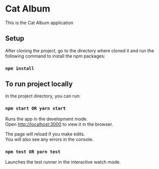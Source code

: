 # Cat Album

This is the Cat Album application

## Setup

After cloning the project, go to the directory where cloned it and run the following command to install the npm packages:

### `npm install`

## To run project locally

In the project directory, you can run:

### `npm start OR yarn start`

Runs the app in the development mode.\
Open [http://localhost:3000](http://localhost:3000) to view it in the browser.

The page will reload if you make edits.\
You will also see any errors in the console.

### `npm test OR yarn test`

Launches the test runner in the interactive watch mode.
